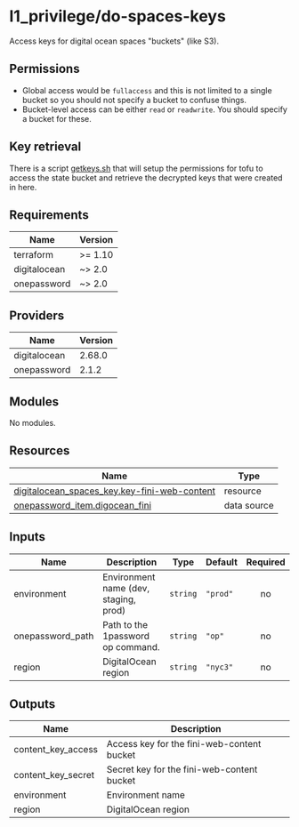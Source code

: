 # l1_privilege/do-spaces-keys

Access keys for digital ocean spaces "buckets" (like S3).

## Permissions

- Global access would be `fullaccess` and this is not limited to a single
  bucket so you should not specify a bucket to confuse things.
- Bucket-level access can be either `read` or `readwrite`.  You should
  specify a bucket for these.

## Key retrieval

There is a script [getkeys.sh](getkeys.sh) that will setup the permissions
for tofu to access the state bucket and retrieve the decrypted keys
that were created in here.

<!-- BEGIN_TF_DOCS -->
## Requirements

| Name | Version |
|------|---------|
| terraform | >= 1.10 |
| digitalocean | ~> 2.0 |
| onepassword | ~> 2.0 |

## Providers

| Name | Version |
|------|---------|
| digitalocean | 2.68.0 |
| onepassword | 2.1.2 |

## Modules

No modules.

## Resources

| Name | Type |
|------|------|
| [digitalocean_spaces_key.key-fini-web-content](https://registry.terraform.io/providers/digitalocean/digitalocean/latest/docs/resources/spaces_key) | resource |
| [onepassword_item.digocean_fini](https://registry.terraform.io/providers/1Password/onepassword/latest/docs/data-sources/item) | data source |

## Inputs

| Name | Description | Type | Default | Required |
|------|-------------|------|---------|:--------:|
| environment | Environment name (dev, staging, prod) | `string` | `"prod"` | no |
| onepassword\_path | Path to the 1password op command. | `string` | `"op"` | no |
| region | DigitalOcean region | `string` | `"nyc3"` | no |

## Outputs

| Name | Description |
|------|-------------|
| content\_key\_access | Access key for the fini-web-content bucket |
| content\_key\_secret | Secret key for the fini-web-content bucket |
| environment | Environment name |
| region | DigitalOcean region |
<!-- END_TF_DOCS -->
